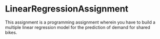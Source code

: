 # LinearRegressionAssignment
This assignment is a programming assignment wherein you have to build a multiple linear regression model for the prediction of demand for shared bikes. 
